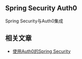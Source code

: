 ## Spring Security Auth0

Spring Security与Auth0集成

## 相关文章

+ [使用Auth0的Spring Security](http://tu-yucheng.github.io/springsecurity/2023/05/17/spring-security-auth0.html)